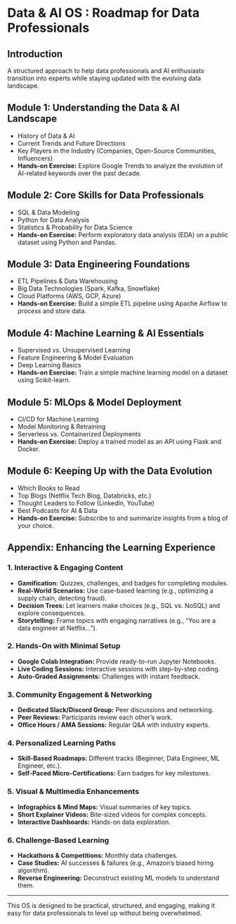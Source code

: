 # Data & AI OS : Roadmap for Data Professionals

## Introduction
A structured approach to help data professionals and AI enthusiasts transition into experts while staying updated with the evolving data landscape.

## Module 1: Understanding the Data & AI Landscape
- History of Data & AI
- Current Trends and Future Directions
- Key Players in the Industry (Companies, Open-Source Communities, Influencers)
- **Hands-on Exercise:** Explore Google Trends to analyze the evolution of AI-related keywords over the past decade.

## Module 2: Core Skills for Data Professionals
- SQL & Data Modeling
- Python for Data Analysis
- Statistics & Probability for Data Science
- **Hands-on Exercise:** Perform exploratory data analysis (EDA) on a public dataset using Python and Pandas.

## Module 3: Data Engineering Foundations
- ETL Pipelines & Data Warehousing
- Big Data Technologies (Spark, Kafka, Snowflake)
- Cloud Platforms (AWS, GCP, Azure)
- **Hands-on Exercise:** Build a simple ETL pipeline using Apache Airflow to process and store data.

## Module 4: Machine Learning & AI Essentials
- Supervised vs. Unsupervised Learning
- Feature Engineering & Model Evaluation
- Deep Learning Basics
- **Hands-on Exercise:** Train a simple machine learning model on a dataset using Scikit-learn.

## Module 5: MLOps & Model Deployment
- CI/CD for Machine Learning
- Model Monitoring & Retraining
- Serverless vs. Containerized Deployments
- **Hands-on Exercise:** Deploy a trained model as an API using Flask and Docker.

## Module 6: Keeping Up with the Data Evolution
- Which Books to Read
- Top Blogs (Netflix Tech Blog, Databricks, etc.)
- Thought Leaders to Follow (LinkedIn, YouTube)
- Best Podcasts for AI & Data
- **Hands-on Exercise:** Subscribe to and summarize insights from a blog of your choice.

## Appendix: Enhancing the Learning Experience
### 1. Interactive & Engaging Content
- **Gamification:** Quizzes, challenges, and badges for completing modules.
- **Real-World Scenarios:** Use case-based learning (e.g., optimizing a supply chain, detecting fraud).
- **Decision Trees:** Let learners make choices (e.g., SQL vs. NoSQL) and explore consequences.
- **Storytelling:** Frame topics with engaging narratives (e.g., “You are a data engineer at Netflix…”).

### 2. Hands-On with Minimal Setup
- **Google Colab Integration:** Provide ready-to-run Jupyter Notebooks.
- **Live Coding Sessions:** Interactive sessions with step-by-step coding.
- **Auto-Graded Assignments:** Challenges with instant feedback.

### 3. Community Engagement & Networking
- **Dedicated Slack/Discord Group:** Peer discussions and networking.
- **Peer Reviews:** Participants review each other’s work.
- **Office Hours / AMA Sessions:** Regular Q&A with industry experts.

### 4. Personalized Learning Paths
- **Skill-Based Roadmaps:** Different tracks (Beginner, Data Engineer, ML Engineer, etc.).
- **Self-Paced Micro-Certifications:** Earn badges for key milestones.

### 5. Visual & Multimedia Enhancements
- **Infographics & Mind Maps:** Visual summaries of key topics.
- **Short Explainer Videos:** Bite-sized videos for complex concepts.
- **Interactive Dashboards:** Hands-on data exploration.

### 6. Challenge-Based Learning
- **Hackathons & Competitions:** Monthly data challenges.
- **Case Studies:** AI successes & failures (e.g., Amazon’s biased hiring algorithm).
- **Reverse Engineering:** Deconstruct existing ML models to understand them.

---
This OS is designed to be practical, structured, and engaging, making it easy for data professionals to level up without being overwhelmed.
